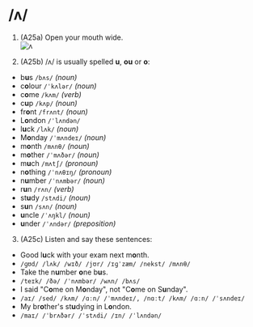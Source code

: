 # /ʌ/

1. (A25a) Open your mouth wide.  
![ʌ](https://raw.githubusercontent.com/thanhduongvs/ipa/main/images/06_nguyen-am-ʌ.png)

2. (A25b) /ʌ/ is usually spelled **u**, **ou** or **o**:
- b**u**s `/bʌs/` *(noun)*
- c**o**lour `/ˈkʌlər/` *(noun)*
- c**o**me  `/kʌm/` *(verb)*
- c**u**p `/kʌp/` *(noun)*
- fr**o**nt  `/frʌnt/` *(noun)*
- L**o**ndon `/ˈlʌndən/`
- l**u**ck `/lʌk/` *(noun)*
- M**o**nday `/ˈmʌndeɪ/` *(noun)*
- m**o**nth `/mʌnθ/` *(noun)*
- m**o**ther `/ˈmʌðər/` *(noun)*
- m**u**ch `/mʌtʃ/` *(pronoun)*
- n**o**thing `/ˈnʌθɪŋ/` *(pronoun)*
- n**u**mber `/ˈnʌmbər/` *(noun)*
- r**u**n `/rʌn/` *(verb)*
- st**u**dy `/stʌdi/` *(noun)*
- s**u**n `/sʌn/` *(noun)*
- **u**ncle `/ˈʌŋkl/` *(noun)*
- **u**nder `/ˈʌndər/` *(preposition)*

3. (A25c) Listen and say these sentences:
- Good l**u**ck with your exam next m**o**nth.
- `/ɡʊd/ /lʌk/ /wɪð/ /jʊr/ /ɪɡˈzæm/ /nekst/ /mʌnθ/`
- Take the n**u**mber **o**ne b**u**s.
- `/teɪk/ /ðə/ /ˈnʌmbər/ /wʌn/ /bʌs/`
- I said "C**o**me on M**o**nday", not "C**o**me on S**u**nday".
- `/aɪ/ /sed/ /kʌm/ /ɑːn/ /ˈmʌndeɪ/, /nɑːt/ /kʌm/ /ɑːn/ /ˈsʌndeɪ/`
- My br**o**ther's st**u**dying in L**o**ndon.
- `/maɪ/ /ˈbrʌðər/ /ˈstʌdi/ /ɪn/ /ˈlʌndən/`